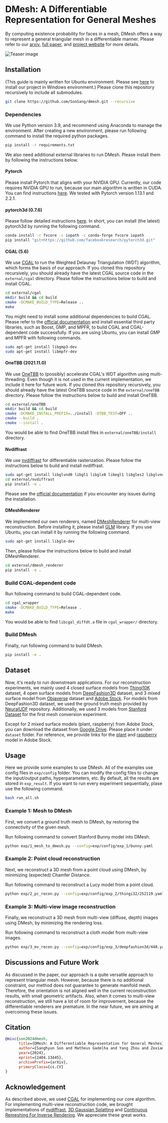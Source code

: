 # DMesh: A Differentiable Representation for General Meshes

By computing existence probability for faces in a mesh, DMesh offers a way to represent a general triangular mesh in a differentiable manner. Please refer to our [arxiv](https://arxiv.org/abs/2404.13445), [full paper](https://www.cs.umd.edu/~shh1295/dmesh/full.pdf), and [project website](https://sonsang.github.io/dmesh-project) for more details.

![Teaser image](<static/teaser.png>)

## Installation

(This guide is mainly written for Ubuntu environment. Please see [here](https://github.com/SonSang/dmesh/issues/3) to install our project in Windows environment.) Please clone this repository recursively to include all submodules.

```bash
git clone https://github.com/SonSang/dmesh.git --recursive
```

### Dependencies

We use Python version 3.9, and recommend using Anaconda to manage the environment. 
After creating a new environment, please run following command to install the required python packages.

```bash
pip install -r requirements.txt
```

We also need additional external libraries to run DMesh. Please install them by following the instructions below.

#### Pytorch

Please install Pytorch that aligns with your NVIDIA GPU. Currently, our code requires NVIDIA GPU to run, because our main algorithm is written in CUDA. You can find instructions [here](https://pytorch.org/get-started/locally/). We tested with Pytorch version 1.13.1 and 2.2.1.


#### pytorch3d (0.7.6)

Please follow detailed instructions [here](https://github.com/facebookresearch/pytorch3d/blob/main/INSTALL.md). In short, you can install (the latest) pytorch3d by running the following command.

```bash
conda install -c fvcore -c iopath -c conda-forge fvcore iopath
pip install "git+https://github.com/facebookresearch/pytorch3d.git"
```

#### CGAL (5.6)

We use [CGAL](https://github.com/CGAL/cgal) to run the Weighted Delaunay Triangulation (WDT) algorithm, which forms the basis of our approach. If you cloned this repository recursively, you should already have the latest CGAL source code in the `external/cgal` directory. Please follow the instructions below to build and install CGAL.

```bash
cd external/cgal
mkdir build && cd build
cmake -DCMAKE_BUILD_TYPE=Release ..
make
```

You might need to install some additional dependencies to build CGAL. Please refer to the [official documentation](https://doc.cgal.org/latest/Manual/thirdparty.html) and install essential third party libraries, such as Boost, GMP, and MPFR, to build CGAL and CGAL-dependent code successfully. If you are using Ubuntu, you can install GMP and MPFR with following commands.

```bash
sudo apt-get install libgmp3-dev
sudo apt-get install libmpfr-dev
```

#### OneTBB (2021.11.0)

We use [OneTBB](https://github.com/oneapi-src/oneTBB) to (possibly) accelerate CGAL's WDT algorithm using multi-threading. Even though it is not used in the current implementation, we include it here for future work. If you cloned this repository recursively, you should already have the latest OneTBB source code in the `external/oneTBB` directory. Please follow the instructions below to build and install OneTBB.

```bash
cd external/oneTBB
mkdir build && cd build
cmake -DCMAKE_INSTALL_PREFIX=../install -DTBB_TEST=OFF ..
cmake --build .
cmake --install .
```

You would be able to find OneTBB install files in `external/oneTBB/install` directory.

#### Nvdiffrast

We use [nvdiffrast](https://github.com/NVlabs/nvdiffrast) for differentiable rasterization. Please follow the instructions below to build and install nvdiffrast.

```bash
sudo apt-get install libglvnd0 libgl1 libglx0 libegl1 libgles2 libglvnd-dev libgl1-mesa-dev libegl1-mesa-dev libgles2-mesa-dev
cd external/nvdiffrast
pip install -e .
```

Please see the [official documentation](https://nvlabs.github.io/nvdiffrast/) if you encounter any issues during the installation.

#### DMeshRenderer

We implemented our own renderers, named [DMeshRenderer](https://github.com/SonSang/dmesh_renderer) for multi-view reconstruction. Before installing it, please install [GLM](https://github.com/g-truc/glm) library. If you use Ubuntu, you can install it by running the following command.

```bash
sudo apt-get install libglm-dev
```

Then, please follow the instructions below to build and install DMeshRenderer.

```bash
cd external/dmesh_renderer
pip install -e .
```

### Build CGAL-dependent code

Run following command to build CGAL-dependent code.

```bash
cd cgal_wrapper
cmake -DCMAKE_BUILD_TYPE=Release .
make
```

You would be able to find `libcgal_diffdt.a` file in `cgal_wrapper/` directory.

### Build DMesh

Finally, run following command to build DMesh.

```bash
pip install -e .
```

## Dataset

Now, it's ready to run downstream applications. For our reconstruction experiments, we mainly used 4 closed surface models from [Thingi10K](https://ten-thousand-models.appspot.com/) dataset, 4 open surface models from [DeepFashion3D](https://github.com/GAP-LAB-CUHK-SZ/deepFashion3D) dataset, and 3 mixed surface model from [Objaverse](https://objaverse.allenai.org/objaverse-1.0/) dataset and [Adobe Stock](https://stock.adobe.com/). For models from DeepFashion3D dataset, we used the ground truth mesh provided by [NeuralUDF](https://github.com/xxlong0/NeuralUDF) repository. Additionally, we used 3 models from [Stanford Dataset](https://graphics.stanford.edu/data/3Dscanrep/) for the first mesh conversion experiment.

Except for 2 mixed surface models (plant, raspberry) from Adobe Stock, you can download the dataset from [Google Drive](https://drive.google.com/drive/folders/1gCTai2NeaHzgGXLb9RFfbCyBQeiJvH9p?usp=sharing). Please place it under `dataset` folder. For reference, we provide links for the [plant](https://stock.adobe.com/3d-assets/dieffenbachia-camilla/317765746?prev_url=detail) and [raspberry](https://stock.adobe.com/3d-assets/raspberry-plant/379986186?prev_url=detail) model in Adobe Stock.

## Usage

Here we provide some examples to use DMesh. All of the examples use config files in `exp/config` folder. You can modify the config files to change the input/output paths, hyperparameters, etc. By default, all the results are stored in `exp_result`. If you want to run every experiment sequentially, plase use the following command.

```bash
bash run_all.sh
```

### Example 1: Mesh to DMesh

First, we convert a ground truth mesh to DMesh, by restoring the connectivity of the given mesh.

Run following command to convert Stanford Bunny model into DMesh.

```bash
python exp/1_mesh_to_dmesh.py --config=exp/config/exp_1/bunny.yaml
```

### Example 2: Point cloud reconstruction

Next, we reconstruct a 3D mesh from a point cloud using DMesh, by minimizing (expected) Chamfer Distance.

Run following command to reconstruct a Lucy model from a point cloud.

```bash
python exp/2_pc_recon.py --config=exp/config/exp_2/thingi32/252119.yaml
```

### Example 3: Multi-view image reconstruction

Finally, we reconstruct a 3D mesh from multi-view (diffuse, depth) images using DMesh, by minimizing the rendering loss.

Run following command to reconstruct a cloth model from multi-view images.

```bash
python exp/3_mv_recon.py --config=exp/config/exp_3/deepfashion3d/448.yaml
```

## Discussions and Future Work

As discussed in the paper, our approach is a quite versatile approach to represent triangular mesh. However, because there is no additional constraint, our method does not guarantee to generate manifold mesh. Therefore, the orientation is not aligned well in the current reconstruction results, with small geometric artifacts. Also, when it comes to multi-view reconstruction, we still have a lot of room for improvement, because the differentiable renderers are premature. In the near future, we are aiming at overcoming these issues.

## Citation

```bibtex
@misc{son2024dmesh,
      title={DMesh: A Differentiable Representation for General Meshes}, 
      author={Sanghyun Son and Matheus Gadelha and Yang Zhou and Zexiang Xu and Ming C. Lin and Yi Zhou},
      year={2024},
      eprint={2404.13445},
      archivePrefix={arXiv},
      primaryClass={cs.CV}
}
```

## Acknowledgement

As described above, we used [CGAL](https://github.com/CGAL/cgal) for implementing our core algorithm. For implementing multi-view reconstruction code, we brought implementations of [nvdiffrast](https://github.com/NVlabs/nvdiffrast), [3D Gaussian Splatting](https://github.com/graphdeco-inria/gaussian-splatting) and [Continuous Remeshing For Inverse Rendering](https://github.com/Profactor/continuous-remeshing). We appreciate these great works.
